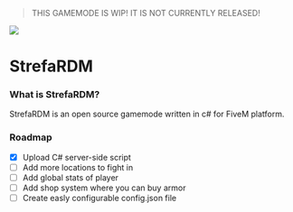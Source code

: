 > THIS GAMEMODE IS WIP! IT IS NOT CURRENTLY RELEASED! 

<img src="https://cdn.discordapp.com/attachments/416318109738336261/753696938053992620/RDM_Logo.png">

# StrefaRDM

### What is StrefaRDM?

StrefaRDM is an open source gamemode written in c# for FiveM platform.

### Roadmap

- [x] Upload C# server-side script
- [ ] Add more locations to fight in
- [ ] Add global stats of player
- [ ] Add shop system where you can buy armor
- [ ] Create easly configurable config.json file
